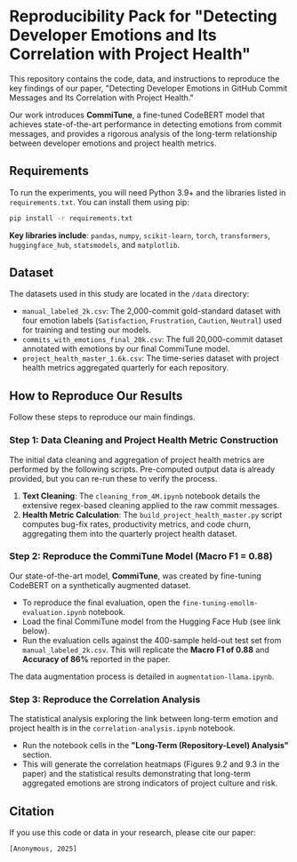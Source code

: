 # Reproducibility Pack for "Detecting Developer Emotions and Its Correlation with Project Health"

This repository contains the code, data, and instructions to reproduce the key findings of our paper, "Detecting Developer Emotions in GitHub Commit Messages and Its Correlation with Project Health."

Our work introduces **CommiTune**, a fine-tuned CodeBERT model that achieves state-of-the-art performance in detecting emotions from commit messages, and provides a rigorous analysis of the long-term relationship between developer emotions and project health metrics.

## Requirements

To run the experiments, you will need Python 3.9+ and the libraries listed in `requirements.txt`. You can install them using pip:

```bash
pip install -r requirements.txt
```

**Key libraries include**: `pandas`, `numpy`, `scikit-learn`, `torch`, `transformers`, `huggingface_hub`, `statsmodels`, and `matplotlib`.

## Dataset

The datasets used in this study are located in the `/data` directory:
* `manual_labeled_2k.csv`: The 2,000-commit gold-standard dataset with four emotion labels (`Satisfaction`, `Frustration`, `Caution`, `Neutral`) used for training and testing our models.
* `commits_with_emotions_final_20k.csv`: The full 20,000-commit dataset annotated with emotions by our final CommiTune model.
* `project_health_master_1.6k.csv`: The time-series dataset with project health metrics aggregated quarterly for each repository.

## How to Reproduce Our Results

Follow these steps to reproduce our main findings.

### Step 1: Data Cleaning and Project Health Metric Construction

The initial data cleaning and aggregation of project health metrics are performed by the following scripts. Pre-computed output data is already provided, but you can re-run these to verify the process.

1.  **Text Cleaning**: The `cleaning_from_4M.ipynb` notebook details the extensive regex-based cleaning applied to the raw commit messages.
2.  **Health Metric Calculation**: The `build_project_health_master.py` script computes bug-fix rates, productivity metrics, and code churn, aggregating them into the quarterly project health dataset.

### Step 2: Reproduce the CommiTune Model (Macro F1 = 0.88)

Our state-of-the-art model, **CommiTune**, was created by fine-tuning CodeBERT on a synthetically augmented dataset.

* To reproduce the final evaluation, open the `fine-tuning-emollm-evaluation.ipynb` notebook.
* Load the final CommiTune model from the Hugging Face Hub (see link below).
* Run the evaluation cells against the 400-sample held-out test set from `manual_labeled_2k.csv`. This will replicate the **Macro F1 of 0.88** and **Accuracy of 86%** reported in the paper.

The data augmentation process is detailed in `augmentation-llama.ipynb`.

### Step 3: Reproduce the Correlation Analysis

The statistical analysis exploring the link between long-term emotion and project health is in the `correlation-analysis.ipynb` notebook.

* Run the notebook cells in the **"Long-Term (Repository-Level) Analysis"** section.
* This will generate the correlation heatmaps (Figures 9.2 and 9.3 in the paper) and the statistical results demonstrating that long-term aggregated emotions are strong indicators of project culture and risk.

## Citation

If you use this code or data in your research, please cite our paper:

```
[Anonymous, 2025]
```
